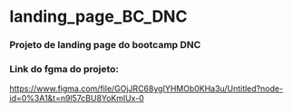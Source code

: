 # landing_page_BC_DNC
### Projeto de landing page do bootcamp DNC

### Link do fgma do projeto:
https://www.figma.com/file/GOjJRC68ygIYHMOb0KHa3u/Untitled?node-id=0%3A1&t=n9l57cBU8YoKmlUx-0
